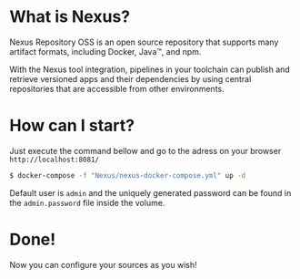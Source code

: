 # What is Nexus?

Nexus Repository OSS is an open source repository that supports many artifact formats, including Docker, Java™, and npm. 

With the Nexus tool integration, pipelines in your toolchain can publish and retrieve versioned apps and their dependencies 
by using central repositories that are accessible from other environments.

# How can I start?

Just execute the command bellow and go to the adress on your browser `http://localhost:8081/`

```bash
$ docker-compose -f "Nexus/nexus-docker-compose.yml" up -d
```

Default user is `admin` and the uniquely generated password can be found in the `admin.password` file inside the volume. 

# Done!
Now you can configure your sources as you wish!
